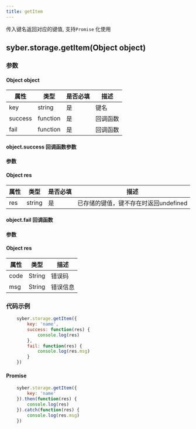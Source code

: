 ```yaml
---
title: getItem
---
```


传入键名返回对应的键值, 支持`Promise` 化使用

## syber.storage.getItem(Object object)
### 参数
#### Object object
| 属性     | 类型    | 是否必填 | 描述                         |
| ---------- | ------- | -------- | ---------------------------- |
| key | string | 是       | 键名 |
| success | function | 是       | 回调函数      |
| fail   | function | 是       | 回调函数      |

#### object.success 回调函数参数
#### 参数
#### Object res
| 属性     | 类型    | 是否必填 | 描述                     |
| ---------- | ------- | -------- | ---------------------- |
| res | string  | 是     | 已存储的键值，键不存在时返回undefined  |

#### object.fail 回调函数
#### 参数
#### Object res
| 属性 | 类型  | 描述 |
| -- | -- | -- |
| code | String | 错误码 |
| msg | String  | 错误信息 |


### 代码示例
``` javascript
    syber.storage.getItem({
        key: 'name',
        success: function(res) {
            console.log(res)
        },
        fail: function(res) {
            console.log(res.msg)
        }
    })
```

#### Promise
``` javascript
    syber.storage.getItem({
        key: 'name'
    }).then(function(res) {
        console.log(res)
    }).catch(function(res) {
        console.log(res.msg)
    })
```